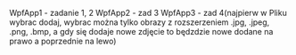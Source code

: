 WpfApp1 - zadanie 1, 2
WpfApp2 - zad 3
WpfApp3 - zad 4(najpierw w Pliku wybrac dodaj, wybrac można tylko obrazy z rozszerzeniem .jpg, .jpeg, .png, .bmp, a gdy się dodaje nowe zdjęcie to będzdzie nowe dodane na prawo a poprzednie na lewo)
